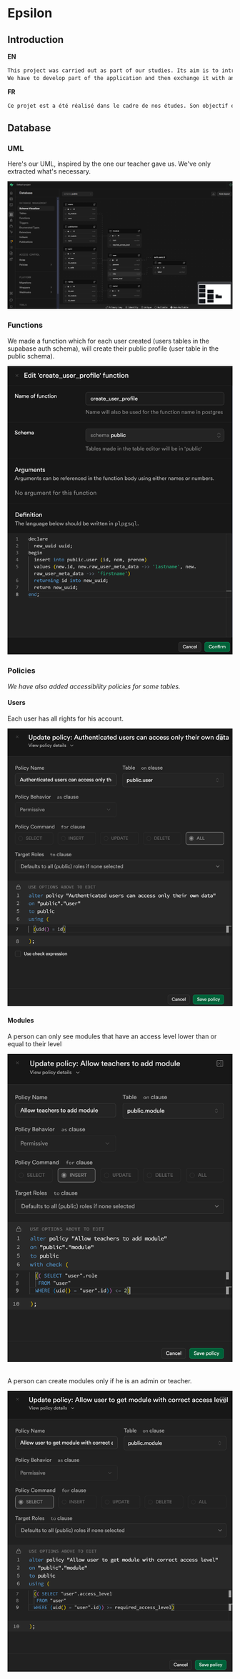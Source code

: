 # Epsilon

## Introduction

**EN**
```txt
This project was carried out as part of our studies. Its aim is to introduce the concept of TPAM (Third Party Application Maintenance) & AM (Application Maintenance).
We have to develop part of the application and then exchange it with another group who has to finish it.
```

**FR**
```txt
Ce projet est a été réalisé dans le cadre de nos études. Son objectif est d'introduire les concepts de TMA (Tierce Maintenance Applicative) et de MA (Maintenance Applicative). Nous devons développer une partie de l'application, puis la transférer à une autre équipe qui la finalisera.
```

## Database

### UML
Here's our UML, inspired by the one our teacher gave us. We've only extracted what's necessary.

![UML](./.git-image/schema.png)

### Functions
We made a function which for each user created (users tables in the supabase auth schema), will create their public profile (user table in the public schema).

![FUNCTION](./.git-image/func.png)

### Policies
*We have also added accessibility policies for some tables.*

#### Users

Each user has all rights for his account.

![USERS POLICIE](./.git-image/user_policie.png)

#### Modules

A person can only see modules that have an access level lower than or equal to their level

![MODULE POLICIE INSERT](./.git-image/module_policie_insert.png)

<br>
A person can create modules only if he is an admin or teacher.

![MODULE POLICIE SELECT](./.git-image/module_policie_select.png)
